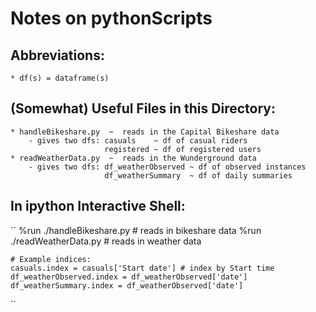 # Notes on pythonScripts

## Abbreviations:
    * df(s) = dataframe(s)

## (Somewhat) Useful Files in this Directory:
    * handleBikeshare.py  ~  reads in the Capital Bikeshare data
        - gives two dfs: casuals    ~ df of casual riders
                         registered ~ df of registered users
    * readWeatherData.py  ~  reads in the Wunderground data
        - gives two dfs: df_weatherObserved ~ df of observed instances
                         df_weatherSummary  ~ df of daily summaries  

## In ipython Interactive Shell:
``
    %run ./handleBikeshare.py # reads in bikeshare data
    %run ./readWeatherData.py # reads in weather data

    # Example indices:
    casuals.index = casuals['Start date'] # index by Start time
    df_weatherObserved.index = df_weatherObserved['date']
    df_weatherSummary.index = df_weatherObserved['date']
``
